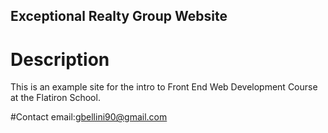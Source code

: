 Exceptional Realty Group Website
---
# Description
This is an example site for the intro to Front End Web Development Course at the Flatiron School.

#Contact
email:gbellini90@gmail.com
